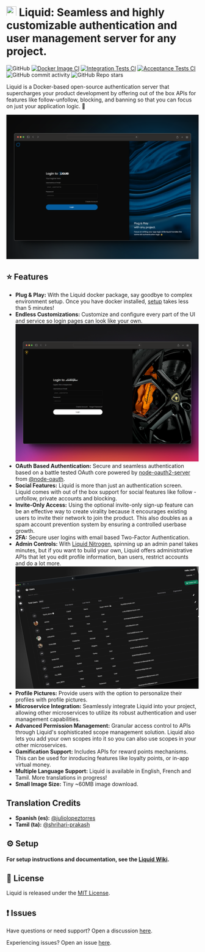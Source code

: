 # <img src="https://github.com/shrihari-prakash/liquid/blob/main/src/public/images/app-icon-mini-dark.png" width="26" height="26"> Liquid: Seamless and highly customizable authentication and user management server for any project.

![GitHub](https://img.shields.io/github/license/shrihari-prakash/liquid)
[![Docker Image CI](https://github.com/shrihari-prakash/liquid/actions/workflows/docker-image.yml/badge.svg)](https://github.com/shrihari-prakash/liquid/actions/workflows/docker-image.yml)
[![Integration Tests CI](https://github.com/shrihari-prakash/liquid/actions/workflows/integration-tests.yml/badge.svg)](https://github.com/shrihari-prakash/liquid/actions/workflows/integration-tests.yml)
[![Acceptance Tests CI](https://github.com/gopalcs1988/liquid-acceptance-tests/actions/workflows/main.yml/badge.svg)](https://github.com/gopalcs1988/liquid-acceptance-tests/actions/workflows/main.yml)
![GitHub commit activity](https://img.shields.io/github/commit-activity/m/shrihari-prakash/liquid)
![GitHub Repo stars](https://img.shields.io/github/stars/shrihari-prakash/liquid?style=social)

Liquid is a Docker-based open-source authentication server that supercharges your product development by offering out of the box APIs for features like follow-unfollow, blocking, and banning so that you can focus on just your application logic. 🚀

![Liquid](images/liquid-banner.png)

## ⭐ Features

- **Plug & Play:** With the Liquid docker package, say goodbye to complex environment setup. Once you have docker installed, [setup](https://github.com/shrihari-prakash/liquid/wiki#quick-start) takes less than 5 minutes!
- **Endless Customizations:** Customize and configure every part of the UI and service so login pages can look like your own.
  ![Liquid Login Page](images/liquid-customizations.png)
- **OAuth Based Authentication:** Secure and seamless authentication based on a battle tested OAuth core powered by [node-oauth2-server](https://github.com/node-oauth/node-oauth2-server) from [@node-oauth](https://github.com/node-oauth).
- **Social Features:** Liquid is more than just an authentication screen. Liquid comes with out of the box support for social features like follow - unfollow, private accounts and blocking.
- **Invite-Only Access:** Using the optional invite-only sign-up feature can be an effective way to create virality because it encourages existing users to invite their network to join the product. This also doubles as a spam account prevention system by ensuring a controlled userbase growth.
- **2FA:** Secure user logins with email based Two-Factor Authentication.
- **Admin Controls:** With [Liquid Nitrogen](https://github.com/shrihari-prakash/nitrogen), spinning up an admin panel takes minutes, but if you want to build your own, Liquid offers administrative APIs that let you edit profile information, ban users, restrict accounts and do a lot more.
  ![Nitrogen](https://github.com/shrihari-prakash/nitrogen/blob/main/images/banner.png?raw=true)
- **Profile Pictures:** Provide users with the option to personalize their profiles with profile pictures.
- **Microservice Integration:** Seamlessly integrate Liquid into your project, allowing other microservices to utilize its robust authentication and user management capabilities.
- **Advanced Permission Management:** Granular access control to APIs through Liquid's sophisticated scope management solution. Liquid also lets you add your own scopes into it so you can also use scopes in your other microservices.
- **Gamification Support:** Includes APIs for reward points mechanisms. This can be used for inroducing features like loyalty points, or in-app virtual money.
- **Multiple Language Support:** Liquid is available in English, French and Tamil. More translations in progress!
- **Small Image Size:** Tiny ~60MB image download.

## Translation Credits

* **Spanish (es):** [@juliolopeztorres](https://github.com/juliolopeztorres)
* **Tamil (ta):** [@shrihari-prakash](https://github.com/shrihari-prakash)

## ⚙️ Setup

#### For setup instructions and documentation, see the [Liquid Wiki](https://github.com/shrihari-prakash/liquid/wiki).

## 🪪 License

Liquid is released under the [MIT License](https://github.com/shrihari-prakash/liquid/blob/main/LICENSE).

## ❗ Issues

Have questions or need support? Open a discussion [here](https://github.com/shrihari-prakash/liquid/discussions).

Experiencing issues? Open an issue [here](https://github.com/shrihari-prakash/liquid/issues).

